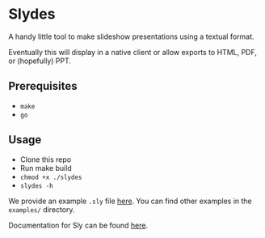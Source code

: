 # Slydes

A handy little tool to make slideshow presentations using a textual format.

Eventually this will display in a native client or allow exports to HTML, PDF, or (hopefully) PPT.

## Prerequisites

- `make`
- `go`

## Usage

- Clone this repo
- Run make build
- `chmod +x ./slydes`
- `slydes -h`

We provide an example `.sly` file [here](./examples/basic.sly). You can find other examples in the `examples/` directory.

Documentation for Sly can be found [here](./SLY.md).